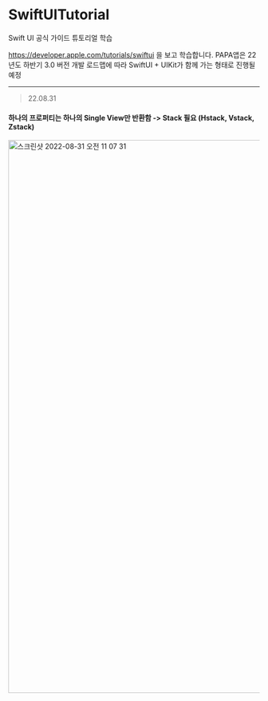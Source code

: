 # SwiftUITutorial
Swift UI 공식 가이드 튜토리얼 학습

https://developer.apple.com/tutorials/swiftui 을 보고 학습합니다.
PAPA앱은 22년도 하반기 3.0 버전 개발 로드맵에 따라 SwiftUI + UIKit가 함께 가는 형태로 진행될 예정

-----
> 22.08.31
#### 하나의 프로퍼티는 하나의 Single View만 반환함 -> Stack 필요 (Hstack, Vstack, Zstack)
<img width="1107" alt="스크린샷 2022-08-31 오전 11 07 31" src="https://user-images.githubusercontent.com/40759743/187576977-9184e7e2-fa5d-4e67-a05e-8b7f2f7ad5f7.png">
